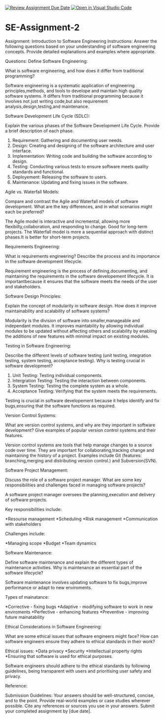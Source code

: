 [![Review Assignment Due Date](https://classroom.github.com/assets/deadline-readme-button-24ddc0f5d75046c5622901739e7c5dd533143b0c8e959d652212380cedb1ea36.svg)](https://classroom.github.com/a/-ucQIGTc)
[![Open in Visual Studio Code](https://classroom.github.com/assets/open-in-vscode-718a45dd9cf7e7f842a935f5ebbe5719a5e09af4491e668f4dbf3b35d5cca122.svg)](https://classroom.github.com/online_ide?assignment_repo_id=15242456&assignment_repo_type=AssignmentRepo)
# SE-Assignment-2
Assignment: Introduction to Software Engineering
Instructions:
Answer the following questions based on your understanding of software engineering concepts. Provide detailed explanations and examples where appropriate.

Questions:
Define Software Engineering:

What is software engineering, and how does it differ from traditional programming?

Software engineering is a systematic application of engineering principles,methods, and tools to develope and maintain high quality software systems. It differs from traditional programming because it involves not just writing code,but also requirement analysis,design,testing,and maintenance.

Software Development Life Cycle (SDLC):

Explain the various phases of the Software Development Life Cycle. Provide a brief description of each phase.

1. Requirement: Gathering and documenting user needs.
2. Design: Creating and designing of the  software architecture amd user interface.
3. Implementation: Writing code and building the software according to design.
4. Testing: Conducting various tests to ensure software meets quality standards and functional.
5. Deployement: Releasing the software to users.
6. Maintenance: Updating and fixing issues in the software.

Agile vs. Waterfall Models:

Compare and contrast the Agile and Waterfall models of software development. What are the key differences, and in what scenarios might each be preferred?

The Agile model is interactive and incremental, allowing more flexibilty,collaboration, and responding to change. Good for long-term projects. The Waterfall model is more a sequential approach with distinct phases.It is better for short-term projects.

Requirements Engineering:

What is requirements engineering? Describe the process and its importance in the software development lifecycle.

Requirement engineering is the process of defining,documenting, and maintaining the requirements in the software developement lifecycle. It is importantbecause it ensures that the software meets the needs of the user and stakeholders.

Software Design Principles:

Explain the concept of modularity in software design. How does it improve maintainability and scalability of software systems?

Modularity is the division of software into smaller,manageable and independant modules. It improves maintability by allowing individual modules to be updated without affecting others and scalability by enabling the additions of new features with minimal impact on existing modules.

Testing in Software Engineering:

Describe the different levels of software testing (unit testing, integration testing, system testing, acceptance testing). Why is testing crucial in software development?

1. Unit Testing: Testing individual components.
2. Intergration Testing: Testing the interaction between components.
3. System Testing: Testing the complete system as a whole.
4. Acceptance Testing: Verifying that the system meets the requirements.

Testing is crucial in software developement because it helps identify and fix bugs,ensuring that the software functions as required.

Version Control Systems:

What are version control systems, and why are they important in software development? Give examples of popular version control systems and their features.

Version control systems are tools that help manage changes to a source code over time. They are important for collaborating,tracking change and maintaining the history of a project. Examples include Git (features: branching,merging and distributing version control.) and Subversion(SVN).

Software Project Management:

Discuss the role of a software project manager. What are some key responsibilities and challenges faced in managing software projects?

A software project manager oversees the planning,execution and delivery of software projects.

Key responsibilities include:

*Resourse management
*Scheduling
*Risk management
*Communication with stakeholders

Challenges include:

*Managing scope
*Budget
*Team dynamics

Software Maintenance:

Define software maintenance and explain the different types of maintenance activities. Why is maintenance an essential part of the software lifecycle?

Software maintenance involves updating software to fix bugs,improve performance or adapt to new enviroments.

Types of mainatance:

*Corrective - fixing bugs
*Adaptive - modifying software to work in new enviroments
*Perfective - enhancing features
*Preventive - improving future mainatability

Ethical Considerations in Software Engineering:

What are some ethical issues that software engineers might face? How can software engineers ensure they adhere to ethical standards in their work?

Ethical issues:
*Data privacy
*Security
*Intellectual property rights 
*Ensuring that software is used for ethical purposes.

Software engineers should adhere to the ethical standards by following guidelines, being transparent with users and prioritising user safety and privacy.

Reference:

Submission Guidelines:
Your answers should be well-structured, concise, and to the point.
Provide real-world examples or case studies wherever possible.
Cite any references or sources you use in your answers.
Submit your completed assignment by [due date].

